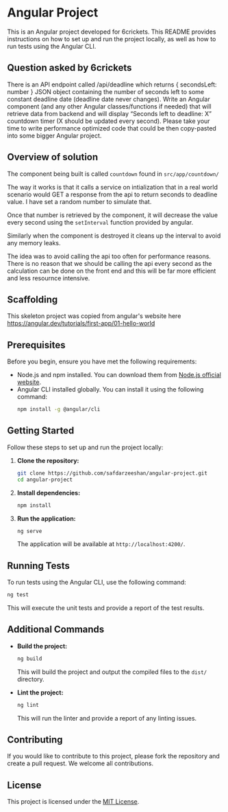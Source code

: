 # Angular Project

This is an Angular project developed for 6crickets. This README provides instructions on how to set up and run the project locally, as well as how to run tests using the Angular CLI.

## Question asked by 6crickets
There is an API endpoint called /api/deadline which returns { secondsLeft: number } JSON object containing the number of seconds left to some constant deadline date (deadline date never changes). Write an Angular component (and any other Angular classes/functions if needed) that will retrieve data from backend and will display “Seconds left to deadline: X” countdown timer (X should be updated every second). Please take your time to write performance optimized code that could be then copy-pasted into some bigger Angular project.

## Overview of solution
The component being built is called `countdown` found in `src/app/countdown/`

The way it works is that it calls a service on intialization that in a real world scenario would GET a response from the api to return seconds to deadline value. I have set a random number to simulate that.

Once that number is retrieved by the component, it will decrease the value every second using the `setInterval` function provided by angular.

Similarly when the component is destroyed it cleans up the interval to avoid any memory leaks.

The idea was to avoid calling the api too often for performance reasons. There is no reason that we should be calling the api every second as the calculation can be done on the front end and this will be far more efficient and less resournce intensive.

## Scaffolding

This skeleton project was copied from angular's website here https://angular.dev/tutorials/first-app/01-hello-world

## Prerequisites

Before you begin, ensure you have met the following requirements:
- Node.js and npm installed. You can download them from [Node.js official website](https://nodejs.org/).
- Angular CLI installed globally. You can install it using the following command:
    ```bash
    npm install -g @angular/cli
    ```

## Getting Started

Follow these steps to set up and run the project locally:

1. **Clone the repository:**
     ```bash
     git clone https://github.com/safdarzeeshan/angular-project.git
     cd angular-project
     ```

2. **Install dependencies:**
     ```bash
     npm install
     ```

3. **Run the application:**
     ```bash
     ng serve
     ```
     The application will be available at `http://localhost:4200/`.

## Running Tests

To run tests using the Angular CLI, use the following command:
```bash
ng test
```
This will execute the unit tests and provide a report of the test results.

## Additional Commands

- **Build the project:**
    ```bash
    ng build
    ```
    This will build the project and output the compiled files to the `dist/` directory.

- **Lint the project:**
    ```bash
    ng lint
    ```
    This will run the linter and provide a report of any linting issues.

## Contributing

If you would like to contribute to this project, please fork the repository and create a pull request. We welcome all contributions.

## License

This project is licensed under the [MIT License](LICENSE).